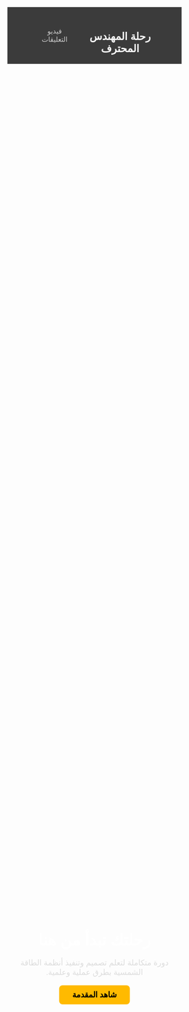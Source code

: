 <!-- 🔻 كل الكود كما طلبت، مع إضافة منطق الردود في الأسفل فقط -->
<!-- لم يتم تغيير التنسيق الأساسي إطلاقًا -->

<html lang="ar" dir="rtl">
<head>
  <meta charset="UTF-8" />
  <meta name="viewport" content="width=device-width, initial-scale=1.0" />
  <title>رحلة المهندس المحترف</title>
  <link href="https://fonts.googleapis.com/css2?family=Cairo:wght@400;700&display=swap" rel="stylesheet" />
  <style>
    * { margin: 0; padding: 0; box-sizing: border-box; font-family: 'Cairo', sans-serif; }

    body {
      background: linear-gradient(to right, #0f0f0f, #1c1c1c);
      color: #ffffff; line-height: 1.6;
    }

    header {
      padding: 20px 40px; background-color: #111111d0;
      display: flex; justify-content: space-between; align-items: center;
      border-bottom: 1px solid #333;
    }

    header h1 { font-size: 24px; color: #f9f9f9; }

    nav a {
      color: #ccc; text-decoration: none; margin-left: 20px; font-size: 16px;
      transition: color 0.3s;
    }

    nav a:hover { color: #ffffff; }

    .hero {
      position: relative;
      background-image: url('Images/hero.png');
      background-size: cover; background-position: center;
      height: 100vh;
      display: flex; align-items: center; justify-content: center;
      text-align: center;
    }

    .hero::after {
      content: ''; position: absolute; top: 0; left: 0;
      width: 100%; height: 100%; background-color: rgba(0,0,0,0.6); z-index: 1;
    }

    .hero-content {
      position: relative; z-index: 2;
      max-width: 800px; padding: 20px;
    }

    .hero h2 { font-size: 36px; margin-bottom: 20px; color: #ffffff; }
    .hero p { font-size: 18px; color: #dddddd; margin-bottom: 30px; }

    .hero a.button {
      padding: 12px 30px; background-color: #ffba00; color: #000;
      font-weight: bold; border: none; border-radius: 8px;
      text-decoration: none; font-size: 18px; transition: background-color 0.3s;
    }

    .hero a.button:hover { background-color: #ffaa00; }

    #video { padding: 60px 20px; text-align: center; }
    iframe { max-width: 100%; border-radius: 12px; }

    #comments-section {
      background-color: #111; padding: 40px 20px;
      max-width: 800px; margin: auto;
    }

    form {
      background: #1e1e1e; padding: 20px; border-radius: 10px;
      margin-bottom: 40px;
    }

    label { display: block; margin: 10px 0 5px; }

    input, textarea, select {
      width: 100%; padding: 10px; margin-bottom: 15px;
      border: none; border-radius: 8px;
      background: #2c2c2c; color: #fff;
    }

    button {
      background: #ffc107; color: #000;
      font-weight: bold; padding: 12px 20px;
      border: none; border-radius: 8px; cursor: pointer;
      transition: background 0.3s;
    }

    button:hover { background: #e0a800; }

    .comment-card {
      background-color: #1f1f1f; border: 1px solid #333;
      border-radius: 12px; padding: 15px;
      margin-bottom: 20px;
      box-shadow: 0 4px 12px rgba(0,0,0,0.2);
    }

    .comment-name { font-weight: bold; color: #ffba00; }
    .comment-stars { color: gold; }
    .comment-text { margin-top: 10px; color: #eee; line-height: 1.6; }

    .reply-card {
      background-color: #2a2a2a;
      margin-top: 10px; margin-right: 20px;
      border-left: 3px solid #ffba00;
      padding: 10px; border-radius: 8px;
    }

    footer {
      background-color: #101010;
      text-align: center; padding: 20px;
      color: #666; font-size: 14px;
      margin-top: 60px;
    }

    @media (max-width: 768px) {
      .hero h2 { font-size: 28px; }
      .hero p { font-size: 16px; }
      header { flex-direction: column; align-items: flex-start; }
      nav { margin-top: 10px; }
    }
  </style>
</head>
<body>

  <header>
    <h1>رحلة المهندس المحترف</h1>
    <nav>
      <a href="#video">فيديو</a>
      <a href="#comments-section">التعليقات</a>
    </nav>
  </header>

  <section class="hero">
    <div class="hero-content">
      <h2>رحلتك تبدأ من هنا</h2>
      <p>دورة متكاملة لتعلم تصميم وتنفيذ أنظمة الطاقة الشمسية بطرق عملية وعلمية.</p>
      <a href="#video" class="button">شاهد المقدمة</a>
    </div>
  </section>

  <section id="video">
    <h2 style="margin-bottom: 20px;">🎥 المحاضرة</h2>
    <iframe width="800" height="450"
      src="https://www.youtube.com/embed/zW9ZX-SZKtE"
      frameborder="0" allowfullscreen></iframe>
  </section>

  <section id="comments-section">
    <h2>💬 قسم التعليقات</h2>
    <form id="commentForm">
      <label>الاسم:</label>
      <input type="text" name="name" required>
      <label>البريد الإلكتروني (اختياري):</label>
      <input type="email" name="email">
      <label>التقييم:</label>
      <select name="rating">
        <option value="5">⭐️⭐️⭐️⭐️⭐️</option>
        <option value="4">⭐️⭐️⭐️⭐️</option>
        <option value="3">⭐️⭐️⭐️</option>
        <option value="2">⭐️⭐️</option>
        <option value="1">⭐️</option>
      </select>
      <label>التعليق:</label>
      <textarea name="comment" required></textarea>
      <input type="hidden" name="parentId" value="">
      <button type="submit">إرسال</button>
    </form>

    <div id="comments"></div>
  </section>

  <footer>
    &copy; 2025 جميع الحقوق محفوظة - رحلة المهندس المحترف
  </footer>

  <script>
    const scriptURL = "https://script.google.com/macros/s/AKfycby3WcuXOblJAmygxP84x707jO7B5f04ru2wILg8n1ax_9T4oZD4J05mDNbqIq-F45DK3A/exec";
    const adminEmail = "najycosa238@gmail.com"; // ← استبدله ببريدك (مستقبلاً يمكن تطويره لتسجيل دخول)

    document.getElementById("commentForm").addEventListener("submit", function(e) {
      e.preventDefault();
      const form = e.target;
      const formData = new FormData(form);

      fetch(scriptURL, {
        method: 'POST',
        body: formData
      }).then(() => {
        alert("✅ تم إرسال التعليق");
        form.reset();
        loadComments();
      });
    });

    function createCommentHtml(comment, replies) {
      const div = document.createElement("div");
      div.className = "comment-card";
      div.innerHTML = `
        <div class="comment-name">${comment.name}</div>
        <div class="comment-stars">${'⭐️'.repeat(comment.rating || 0)}</div>
        <div class="comment-text">${comment.comment}</div>
      `;

      const replyContainer = document.createElement("div");
      replies.forEach(reply => {
        const replyDiv = document.createElement("div");
        replyDiv.className = "reply-card";
        replyDiv.innerHTML = `<strong>${reply.name}:</strong> ${reply.comment}`;
        replyContainer.appendChild(replyDiv);
      });
      div.appendChild(replyContainer);

      // زر رد للمشرف فقط (يمكنك تفعيل شرط بالبريد لاحقًا)
      const replyBtn = document.createElement("button");
      replyBtn.textContent = "رد";
      replyBtn.style.marginTop = "10px";
      replyBtn.onclick = () => {
        const form = document.getElementById("commentForm");
        form.parentId.value = comment.rowId;
        form.scrollIntoView({ behavior: "smooth" });
      };
      div.appendChild(replyBtn);

      return div;
    }

    function loadComments() {
      fetch(scriptURL)
        .then(res => res.json())
        .then(data => {
          const commentSection = document.getElementById("comments");
          commentSection.innerHTML = "";

          const parents = data.filter(c => !c.parentId);
          const replies = data.filter(c => c.parentId);

          parents.reverse().forEach(parent => {
            const childReplies = replies.filter(r => r.parentId === parent.rowId);
            commentSection.appendChild(createCommentHtml(parent, childReplies));
          });
        });
    }

    window.onload = loadComments;
  </script>

</body>
</html>
